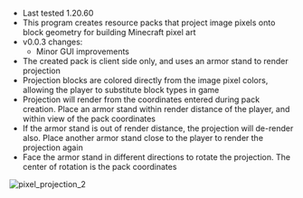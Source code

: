 - Last tested 1.20.60
- This program creates resource packs that project image pixels onto block geometry for building Minecraft pixel art
- v0.0.3 changes:
  - Minor GUI improvements
- The created pack is client side only, and uses an armor stand to render projection
- Projection blocks are colored directly from the image pixel colors, allowing the player to substitute block types in game
- Projection will render from the coordinates entered during pack creation. Place an armor stand within render distance of the player, and within view of the pack coordinates
- If the armor stand is out of render distance, the projection will de-render also. Place another armor stand close to the player to render the projection again
- Face the armor stand in different directions to rotate the projection. The center of rotation is the pack coordinates

![pixel_projection_2](https://github.com/bud-aj29/BE_Pixel_Projection/assets/99773087/9e4d5542-f42a-4f27-9ca0-5e0eead4e314)
